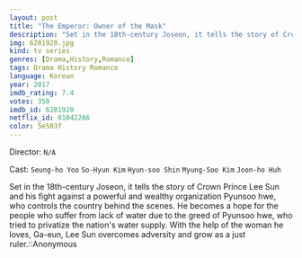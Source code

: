 ```yaml
---
layout: post
title: "The Emperor: Owner of the Mask"
description: "Set in the 18th-century Joseon, it tells the story of Crown Prince Lee Sun and his fight against a powerful and wealthy organization Pyunsoo hwe, who controls the country behind the scenes. He becomes a hope for the people who suffer from lack of water due to the greed of Pyunsoo hwe, who tried to privatize the nation's water supply. With the help of the woman he loves, Ga-eun, Lee Sun overcomes adversity and grow as a jus.."
img: 6201920.jpg
kind: tv series
genres: [Drama,History,Romance]
tags: Drama History Romance 
language: Korean
year: 2017
imdb_rating: 7.4
votes: 350
imdb_id: 6201920
netflix_id: 81042266
color: 5e503f
---
```

Director: `N/A`  

Cast: `Seung-ho Yoo` `So-Hyun Kim` `Hyun-soo Shin` `Myung-Soo Kim` `Joon-ho Huh` 

Set in the 18th-century Joseon, it tells the story of Crown Prince Lee Sun and his fight against a powerful and wealthy organization Pyunsoo hwe, who controls the country behind the scenes. He becomes a hope for the people who suffer from lack of water due to the greed of Pyunsoo hwe, who tried to privatize the nation's water supply. With the help of the woman he loves, Ga-eun, Lee Sun overcomes adversity and grow as a just ruler.::Anonymous